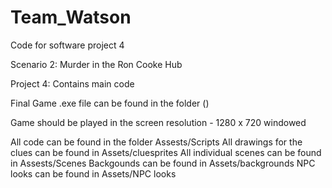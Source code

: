 # Team_Watson
Code for software project 4

Scenario 2: Murder in the Ron Cooke Hub

Project 4:
Contains main code

Final Game .exe file can be found in the folder ()

Game should be played in the screen resolution - 1280 x 720 windowed 

All code can be found in the folder Assests/Scripts
All drawings for the clues can be found in Assets/cluesprites
All individual scenes can be found in Assests/Scenes 
Backgounds can be found in Assets/backgrounds
NPC looks can be found in Assets/NPC looks
